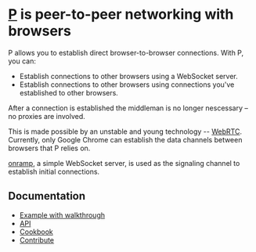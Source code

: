 # <a href="http://ozan.io/p">P</a> is peer-to-peer networking with browsers

P allows you to establish direct browser-to-browser connections. With P, you can:
* Establish connections to other browsers using a WebSocket server.
* Establish connections to other browsers using connections you've established to other browsers.

After a connection is established the middleman is no longer nescessary – no proxies are involved.

This is made possible by an unstable and young technology -- [WebRTC](http://www.webrtc.org/). 
Currently, only Google Chrome can establish the data channels between browsers that P relies on.

[onramp](https://github.com/oztu/onramp), a simple WebSocket server, is used as the signaling channel 
to establish initial connections.

## Documentation
* [Example with walkthrough](http://ozan.io/p/#walkthrough)
* [API](http://ozan.io/p/#use)
* [Cookbook](http://ozan.io/p/#cookbook)
* [Contribute](http://ozan.io/p/#contribute)

